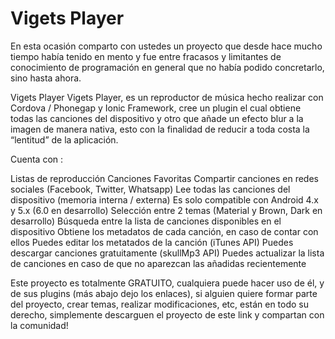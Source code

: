 # Vigets Player
En esta ocasión comparto con ustedes un proyecto que desde hace mucho tiempo había tenido en mento y fue entre fracasos y limitantes de conocimiento de programación en general que no había podido concretarlo, sino hasta ahora.

Vigets Player
Vigets Player, es un reproductor de música hecho realizar con Cordova / Phonegap y Ionic Framework, cree un plugin el cual obtiene todas las canciones del dispositivo y otro que añade un efecto blur a la imagen de manera nativa, esto con la finalidad de reducir a toda costa la “lentitud” de la aplicación.

Cuenta con :

Listas de reproducción
Canciones Favoritas
Compartir canciones en redes sociales (Facebook, Twitter, Whatsapp)
Lee todas las canciones del dispositivo (memoria interna / externa)
Es solo compatible con Android 4.x y 5.x (6.0 en desarrollo)
Selección entre 2 temas (Material y Brown, Dark en desarrollo)
Búsqueda entre la lista de canciones disponibles en el dispositivo
Obtiene los metadatos de cada canción, en caso de contar con ellos
Puedes editar los metatados de la canción (iTunes API)
Puedes descargar canciones gratuitamente (skullMp3 API)
Puedes actualizar la lista de canciones en caso de que no aparezcan las añadidas recientemente

Este proyecto es totalmente GRATUITO, cualquiera puede hacer uso de él, y de sus plugins (más abajo dejo los enlaces), si alguien quiere formar parte del proyecto, crear temas, realizar modificaciones, etc, están en todo su derecho, simplemente descarguen el proyecto de este link y compartan con la comunidad!
